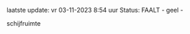 laatste update: 
vr 03-11-2023  8:54   uur 
Status: FAALT - geel - 
<div class="service Y">schijfruimte</div>